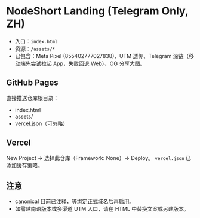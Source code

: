 # NodeShort Landing (Telegram Only, ZH)

- 入口：`index.html`
- 资源：`/assets/*`
- 已包含：Meta Pixel (855402777027838)、UTM 透传、Telegram 深链（移动端先尝试拉起 App，失败回退 Web）、OG 分享大图。

## GitHub Pages
直接推送仓库根目录：
- index.html
- assets/
- vercel.json（可忽略）

## Vercel
New Project → 选择此仓库（Framework: None）→ Deploy。
`vercel.json` 已添加缓存策略。

## 注意
- canonical 目前已注释，等绑定正式域名后再启用。
- 如需越南语版本或多渠道 UTM 入口，请在 HTML 中替换文案或另建版本。
